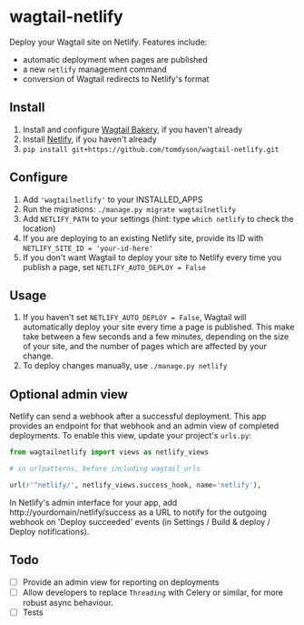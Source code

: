 # wagtail-netlify

Deploy your Wagtail site on Netlify. Features include:

 - automatic deployment when pages are published
 - a new `netlify` management command
 - conversion of Wagtail redirects to Netlify's format

## Install

1. Install and configure [Wagtail Bakery](https://github.com/moorinteractive/wagtail-bakery), if you haven't already
2. Install [Netlify](https://www.netlify.com/docs/cli/#installation), if you haven't already
3. `pip install git+https://github.com/tomdyson/wagtail-netlify.git`

## Configure

1. Add `'wagtailnetlify'` to your INSTALLED_APPS
2. Run the migrations: `./manage.py migrate wagtailnetlify`
3. Add `NETLIFY_PATH` to your settings (hint: type `which netlify` to check the location)
4. If you are deploying to an existing Netlify site, provide its ID with `NETLIFY_SITE_ID = 'your-id-here'`
5. If you don't want Wagtail to deploy your site to Netlify every time you publish a page, set `NETLIFY_AUTO_DEPLOY = False`

## Usage

1. If you haven't set `NETLIFY_AUTO_DEPLOY = False`, Wagtail will automatically deploy your site every time a page is published. This make take between a few seconds and a few minutes, depending on the size of your site, and the number of pages which are affected by your change.
2. To deploy changes manually, use `./manage.py netlify`

## Optional admin view

Netlify can send a webhook after a successful deployment. This app provides an endpoint for that webhook and an admin view of 
completed deployments. To enable this view, update your project's `urls.py`:

```python
from wagtailnetlify import views as netlify_views

# in urlpatterns, before including wagtail_urls

url(r'^netlify/', netlify_views.success_hook, name='netlify'),
```

In Netlify's admin interface for your app, add http://yourdomain/netlify/success as a URL to notify for the outgoing webhook on 'Deploy succeeded' events (in Settings / Build & deploy / Deploy notifications).

## Todo

- [ ] Provide an admin view for reporting on deployments
- [ ] Allow developers to replace `Threading` with Celery or similar, for more robust async behaviour.
- [ ] Tests